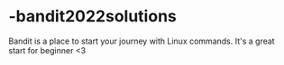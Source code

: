 # -bandit2022solutions
Bandit is a place to start your journey with Linux commands. It's a great start for beginner &lt;3
